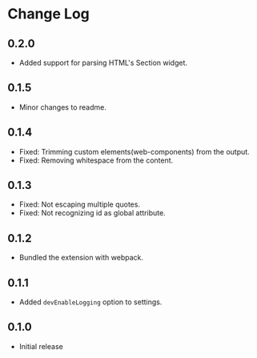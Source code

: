 # Change Log

## 0.2.0

- Added support for parsing HTML's Section widget.

## 0.1.5

- Minor changes to readme.

## 0.1.4

- Fixed: Trimming custom elements(web-components) from the output.
- Fixed: Removing whitespace from the content.

## 0.1.3

- Fixed: Not escaping multiple quotes.
- Fixed: Not recognizing id as global attribute.

## 0.1.2

- Bundled the extension with webpack.

## 0.1.1

- Added `devEnableLogging` option to settings.

## 0.1.0

- Initial release
